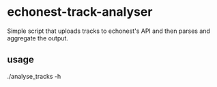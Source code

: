 # echonest-track-analyser
Simple script that uploads tracks to echonest's API and then parses and aggregate the output.

usage
------
./analyse_tracks -h
